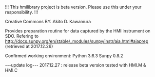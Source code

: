 !!! This hmilibrary project is beta version. Please use this under your responsibility. !!!

 Creative Commons BY: Akito D. Kawamura
 
 Provides preparation routine for data captured by the HMI instrument on SDO.
 Refering to 
 	http://docs.sunpy.org/en/stable/_modules/sunpy/instr/aia.html#aiaprep
 	(retrieved at 2017.12.26)

 Confirmed working environment: 
 	Python 3.6.3
 	Sunpy 0.8.2

 ---update log---
 	2017.12.27 : release beta version tested with HMI.M & HMI.C
